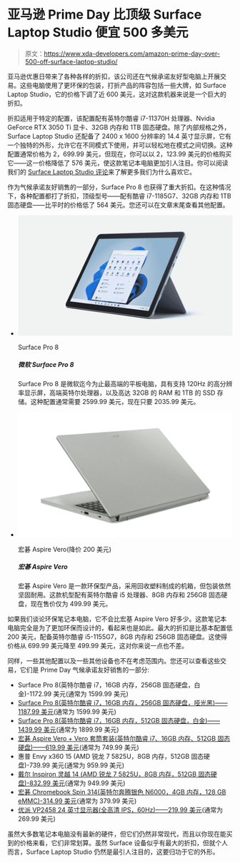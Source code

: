 # 亚马逊 Prime Day 比顶级 Surface Laptop Studio 便宜 500 多美元

> 原文：<https://www.xda-developers.com/amazon-prime-day-over-500-off-surface-laptop-studio/>

亚马逊优惠日带来了各种各样的折扣，该公司还在气候承诺友好型电脑上开展交易。这些电脑使用了更环保的包装，打折产品的阵容包括一些大牌，如 Surface Laptop Studio，它的价格下调了近 600 美元，这对这款机器来说是一个巨大的折扣。

折扣适用于特定的配置，该配置配有英特尔酷睿 i7-11370H 处理器、Nvidia GeForce RTX 3050 Ti 显卡、32GB 内存和 1TB 固态硬盘。除了内部规格之外，Surface Laptop Studio 还配备了 2400 x 1600 分辨率的 14.4 英寸显示屏，它有一个独特的外形，允许它在不同模式下使用，并可以轻松地在模式之间切换。这种配置通常价格为 2，699.99 美元，但现在，你可以以 2，123.99 美元的价格购买它——这一价格降低了 576 美元，使这款笔记本电脑更加引人注目。你可以阅读我们的 [Surface Laptop Studio 评论](https://www.xda-developers.com/surface-laptop-studio-review/)来了解更多我们为什么喜欢它。

作为气候承诺友好销售的一部分，Surface Pro 8 也获得了重大折扣。在这种情况下，各种配置都打了折扣，顶级型号——配有酷睿 i7-1185G7、32GB 内存和 1TB 固态硬盘——比平时的价格低了 564 美元。您还可以在文章末尾查看其他配置。

*   <picture>![The Surface Pro 8 is a premium Windows tablet with a 120Hz display and high-end specs.](img/3f47d129a2089e8830d3a9ff976f67dc.png)</picture>

    Surface Pro 8

    ##### 微软 Surface Pro 8

    Surface Pro 8 是微软迄今为止最高端的平板电脑，具有支持 120Hz 的高分辨率显示屏，高端英特尔处理器，以及高达 32GB 的 RAM 和 1TB 的 SSD 存储。这种配置通常需要 2599.99 美元，现在只要 2035.99 美元。

*   <picture>![The Acer Aspire Vero is an environmentally-friendly, with a chassis made from recycled plastics, but still packing solid performance. This model has an Intel Core i5 processor, 8GB of RAM, and a 256GB SSD, and it now costs just $499.99.](img/9f872a01e4c135c5a0f3fe06b87b79a9.png)</picture>

    宏碁 Aspire Vero(降价 200 美元)

    ##### 宏碁 Aspire Vero

    宏碁 Aspire Vero 是一款环保型产品，采用回收塑料制成的机箱，但包装依然坚固耐用。这款机型配有英特尔酷睿 i5 处理器、8GB 内存和 256GB 固态硬盘，现在售价仅为 499.99 美元。

如果我们谈论环保笔记本电脑，它不会比宏基 Aspire Vero 好多少。这款笔记本电脑完全是为了更加环保而设计的，看起来也是如此。最大的折扣是比基本配置低 200 美元，配备英特尔酷睿 i5-1155G7，8GB 内存和 256GB 固态硬盘。这使得价格从 699.99 美元降至 499.99 美元，这对你来说一点也不差。

同样，一些其他配置以及一些其他设备也不在考虑范围内。您还可以查看这些交易，它们是 Prime Day 气候承诺友好销售的一部分:

*   Surface Pro 8(英特尔酷睿 i7，16GB 内存，256GB 固态硬盘，白金)-1172.99 美元(通常为 1599.99 美元)
*   [Surface Pro 8(英特尔酷睿 i7，16GB 内存，256GB 固态硬盘，哑光黑)——1187.99 美元](https://www.amazon.com/Microsoft-Surface-Pro-8-13-Touchscreen/dp/B09DK7ZWMP?tag=xda-5i6doi9-20&ascsubtag=UUxdaUeUpU42458&asc_refurl=https%3A%2F%2Fwww.xda-developers.com%2Famazon-prime-day-over-500-off-surface-laptop-studio%2F&asc_campaign=Affiliate)(通常为 1599.99 美元)
*   [Surface Pro 8(英特尔酷睿 i7，16GB 内存，512GB 固态硬盘，白金)——1439.99 美元](https://www.amazon.com/Microsoft-Surface-Pro-8-13-Touchscreen/dp/B09DK45YW2?tag=xda-5i6doi9-20&ascsubtag=UUxdaUeUpU42458&asc_refurl=https%3A%2F%2Fwww.xda-developers.com%2Famazon-prime-day-over-500-off-surface-laptop-studio%2F&asc_campaign=Affiliate)(通常为 1899.99 美元)
*   [宏碁 Aspire Vero + Vero 套筒套装(英特尔酷睿 i7、16GB 内存、512GB 固态硬盘)——619.99 美元](https://www.amazon.com/Acer-AV15-51-7617-i7-1195G7-Graphics-Materials/dp/B09R63Z5L7?tag=xda-5i6doi9-20&ascsubtag=UUxdaUeUpU42458&asc_refurl=https%3A%2F%2Fwww.xda-developers.com%2Famazon-prime-day-over-500-off-surface-laptop-studio%2F&asc_campaign=Affiliate)(通常为 749.99 美元)
*   惠普 Envy x360 15 (AMD 锐龙 7 5825U，8GB 内存，512GB 固态硬盘)-739.99 美元(通常为 959.99 美元)
*   [戴尔 Inspiron 灵越 14 (AMD 锐龙 7 5825U，8GB 内存，512GB 固态硬盘)-832.99 美元](https://www.amazon.com/Dell-Inspiron-5425-Non-Touch-Laptop/dp/B01MXJ8DDQ?tag=xda-5i6doi9-20&ascsubtag=UUxdaUeUpU42458&asc_refurl=https%3A%2F%2Fwww.xda-developers.com%2Famazon-prime-day-over-500-off-surface-laptop-studio%2F&asc_campaign=Affiliate)(通常为 949.99 美元)
*   [宏碁 Chromebook Spin 314(英特尔奔腾银色 N6000，4GB 内存，128 GB eMMC)-314.99 美元](https://www.amazon.com/Acer-Chromebook-Convertible-Pentium-CP314-1H-P9G7/dp/B09R5WWXZG?tag=xda-5i6doi9-20&ascsubtag=UUxdaUeUpU42458&asc_refurl=https%3A%2F%2Fwww.xda-developers.com%2Famazon-prime-day-over-500-off-surface-laptop-studio%2F&asc_campaign=Affiliate)(通常为 379.99 美元)
*   [优派 VP2458 24 英寸显示器(全高清 IPS，60Hz)——219.99 美元](https://www.amazon.com/ViewSonic-VP2458-Professional-Monitor-Accuracy/dp/B07JR9R5YS?tag=xda-5i6doi9-20&ascsubtag=UUxdaUeUpU42458&asc_refurl=https%3A%2F%2Fwww.xda-developers.com%2Famazon-prime-day-over-500-off-surface-laptop-studio%2F&asc_campaign=Affiliate)(通常为 269.99 美元)

虽然大多数笔记本电脑没有最新的硬件，但它们仍然非常现代，而且以你现在能买到的价格来看，它们非常划算。虽然 Surface 设备似乎有最大的折扣，但就个人而言，Surface Laptop Studio 仍然是最引人注目的，这要归功于它的外形。